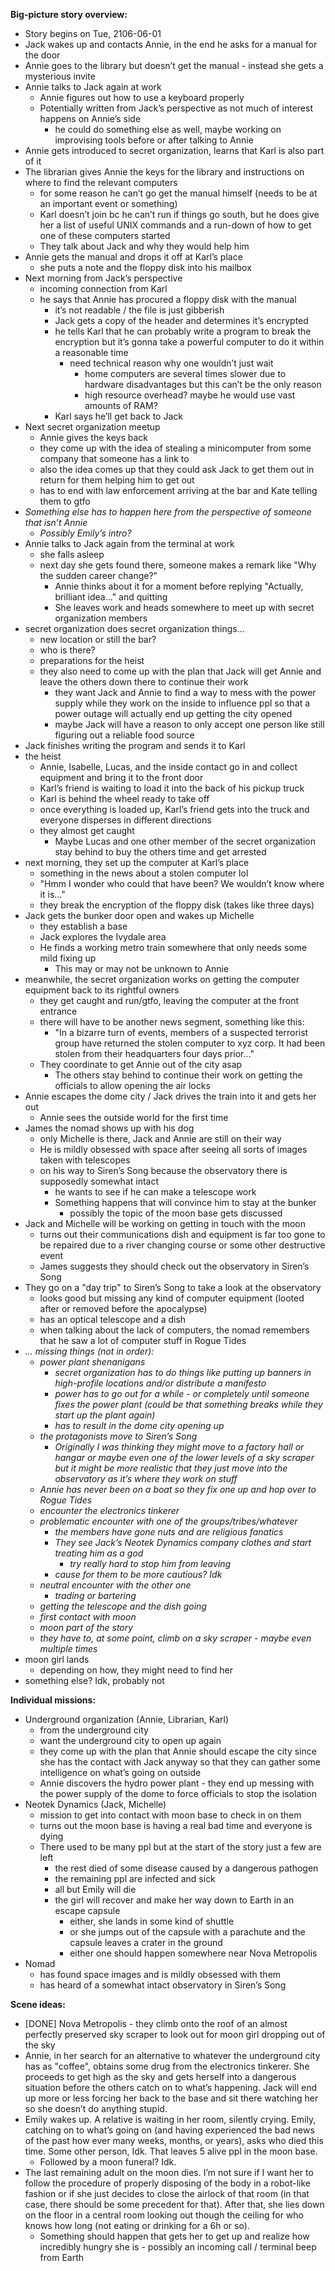 **Big-picture story overview:**

* Story begins on Tue, 2106-06-01
* Jack wakes up and contacts Annie, in the end he asks for a manual for the door
* Annie goes to the library but doesn’t get the manual - instead she gets a mysterious invite
* Annie talks to Jack again at work 
  * Annie figures out how to use a keyboard properly
  * Potentially written from Jack’s perspective as not much of interest happens on Annie’s side 
    * he could do something else as well, maybe working on improvising tools before or after talking to Annie
* Annie gets introduced to secret organization, learns that Karl is also part of it
* The librarian gives Annie the keys for the library and instructions on where to find the relevant computers 
  * for some reason he can’t go get the manual himself (needs to be at an important event or something)
  * Karl doesn’t join bc he can’t run if things go south, but he does give her a list of useful UNIX commands and a run-down of how to get one of these computers started
  * They talk about Jack and why they would help him
* Annie gets the manual and drops it off at Karl’s place 
  * she puts a note and the floppy disk into his mailbox
* Next morning from Jack’s perspective 
  * incoming connection from Karl
  * he says that Annie has procured a floppy disk with the manual 
    * it’s not readable / the file is just gibberish
    * Jack gets a copy of the header and determines it’s encrypted
    * he tells Karl that he can probably write a program to break the encryption but it’s gonna take a powerful computer to do it within a reasonable time 
      * need technical reason why one wouldn’t just wait 
        * home computers are several times slower due to hardware disadvantages but this can’t be the only reason
        * high resource overhead? maybe he would use vast amounts of RAM?
    * Karl says he’ll get back to Jack
* Next secret organization meetup 
  * Annie gives the keys back
  * they come up with the idea of stealing a minicomputer from some company that someone has a link to
  * also the idea comes up that they could ask Jack to get them out in return for them helping him to get out
  * has to end with law enforcement arriving at the bar and Kate telling them to gtfo
* *Something else has to happen here from the perspective of someone that isn’t Annie* 
  * *Possibly Emily’s intro?*
* Annie talks to Jack again from the terminal at work 
  * she falls asleep
  * next day she gets found there, someone makes a remark like "Why the sudden career change?" 
    * Annie thinks about it for a moment before replying "Actually, brilliant idea..." and quitting
    * She leaves work and heads somewhere to meet up with secret organization members
* secret organization does secret organization things... 
  * new location or still the bar?
  * who is there?
  * preparations for the heist
  * they also need to come up with the plan that Jack will get Annie and leave the others down there to continue their work 
    * they want Jack and Annie to find a way to mess with the power supply while they work on the inside to influence ppl so that a power outage will actually end up getting the city opened
    * maybe Jack will have a reason to only accept one person like still figuring out a reliable food source
* Jack finishes writing the program and sends it to Karl
* the heist 
  * Annie, Isabelle, Lucas, and the inside contact go in and collect equipment and bring it to the front door
  * Karl’s friend is waiting to load it into the back of his pickup truck
  * Karl is behind the wheel ready to take off
  * once everything is loaded up, Karl’s friend gets into the truck and everyone disperses in different directions
  * they almost get caught 
    * Maybe Lucas and one other member of the secret organization stay behind to buy the others time and get arrested
* next morning, they set up the computer at Karl’s place 
  * something in the news about a stolen computer lol
  * "Hmm I wonder who could that have been? We wouldn’t know where it is..."
  * they break the encryption of the floppy disk (takes like three days)
* Jack gets the bunker door open and wakes up Michelle 
  * they establish a base
  * Jack explores the Ivydale area
  * He finds a working metro train somewhere that only needs some mild fixing up 
    * This may or may not be unknown to Annie
* meanwhile, the secret organization works on getting the computer equipment back to its rightful owners 
  * they get caught and run/gtfo, leaving the computer at the front entrance
  * there will have to be another news segment, something like this: 
    * "In a bizarre turn of events, members of a suspected terrorist group have returned the stolen computer to xyz corp. It had been stolen from their headquarters four days prior..."
  * They coordinate to get Annie out of the city asap 
    * The others stay behind to continue their work on getting the officials to allow opening the air locks
* Annie escapes the dome city / Jack drives the train into it and gets her out 
  * Annie sees the outside world for the first time
* James the nomad shows up with his dog 
  * only Michelle is there, Jack and Annie are still on their way
  * He is mildly obsessed with space after seeing all sorts of images taken with telescopes
  * on his way to Siren’s Song because the observatory there is supposedly somewhat intact 
    * he wants to see if he can make a telescope work
    * Something happens that will convince him to stay at the bunker 
      * possibly the topic of the moon base gets discussed
* Jack and Michelle will be working on getting in touch with the moon 
  * turns out their communications dish and equipment is far too gone to be repaired due to a river changing course or some other destructive event
  * James suggests they should check out the observatory in Siren’s Song
* They go on a "day trip" to Siren’s Song to take a look at the observatory 
  * looks good but missing any kind of computer equipment (looted after or removed before the apocalypse)
  * has an optical telescope and a dish
  * when talking about the lack of computers, the nomad remembers that he saw a lot of computer stuff in Rogue Tides
* *... missing things (not in order):* 
  * *power plant shenanigans* 
    * *secret organization has to do things like putting up banners in high-profile locations and/or distribute a manifesto*
    * *power has to go out for a while - or completely until someone fixes the power plant (could be that something breaks while they start up the plant again)*
    * *has to result in the dome city opening up*
  * *the protagonists move to Siren’s Song* 
    * *Originally I was thinking they might move to a factory hall or hangar or maybe even one of the lower levels of a sky scraper but it might be more realistic that they just move into the observatory as it’s where they work on stuff*
  * *Annie has never been on a boat so they fix one up and hop over to Rogue Tides*
  * *encounter the electronics tinkerer*
  * *problematic encounter with one of the groups/tribes/whatever* 
    * *the members have gone nuts and are religious fanatics*
    * *They see Jack’s Neotek Dynamics company clothes and start treating him as a god* 
      * *try really hard to stop him from leaving*
    * *cause for them to be more cautious? Idk*
  * *neutral encounter with the other one* 
    * *trading or bartering*
  * *getting the telescope and the dish going*
  * *first contact with moon*
  * *moon part of the story*
  * *they have to, at some point, climb on a sky scraper - maybe even multiple times*
* moon girl lands 
  * depending on how, they might need to find her
* something else? Idk, probably not

**Individual missions:**

* Underground organization (Annie, Librarian, Karl) 
  * from the underground city
  * want the underground city to open up again
  * they come up with the plan that Annie should escape the city since she has the contact with Jack anyway so that they can gather some intelligence on what’s going on outside
  * Annie discovers the hydro power plant - they end up messing with the power supply of the dome to force officials to stop the isolation
* Neotek Dynamics (Jack, Michelle) 
  * mission to get into contact with moon base to check in on them
  * turns out the moon base is having a real bad time and everyone is dying
  * There used to be many ppl but at the start of the story just a few are left 
    * the rest died of some disease caused by a dangerous pathogen
    * the remaining ppl are infected and sick
    * all but Emily will die
    * the girl will recover and make her way down to Earth in an escape capsule 
      * either, she lands in some kind of shuttle
      * or she jumps out of the capsule with a parachute and the capsule leaves a crater in the ground
      * either one should happen somewhere near Nova Metropolis
* Nomad 
  * has found space images and is mildly obsessed with them
  * has heard of a somewhat intact observatory in Siren’s Song

**Scene ideas:**

* \[DONE\] Nova Metropolis - they climb onto the roof of an almost perfectly preserved sky scraper to look out for moon girl dropping out of the sky
* Annie, in her search for an alternative to whatever the underground city has as "coffee", obtains some drug from the electronics tinkerer. She proceeds to get high as the sky and gets herself into a dangerous situation before the others catch on to what’s happening. Jack will end up more or less forcing her back to the base and sit there watching her so she doesn’t do anything stupid.
* Emily wakes up. A relative is waiting in her room, silently crying. Emily, catching on to what’s going on (and having experienced the bad news of the past how ever many weeks, months, or years), asks who died this time. Some other person, Idk. That leaves 5 alive ppl in the moon base. 
  * Followed by a moon funeral? Idk.
* The last remaining adult on the moon dies. I’m not sure if I want her to follow the procedure of properly disposing of the body in a robot-like fashion or if she just decides to close the airlock of that room (in that case, there should be some precedent for that). After that, she lies down on the floor in a central room looking out though the ceiling for who knows how long (not eating or drinking for a 6h or so). 
  * Something should happen that gets her to get up and realize how incredibly hungry she is - possibly an incoming call / terminal beep from Earth